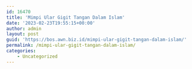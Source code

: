 ```yaml
---
id: 16470
title: 'Mimpi Ular Gigit Tangan Dalam Islam'
date: '2023-02-23T19:55:15+00:00'
author: admin
layout: post
guid: 'https://bos.awn.biz.id/mimpi-ular-gigit-tangan-dalam-islam/'
permalink: /mimpi-ular-gigit-tangan-dalam-islam/
categories:
    - Uncategorized
---
```



